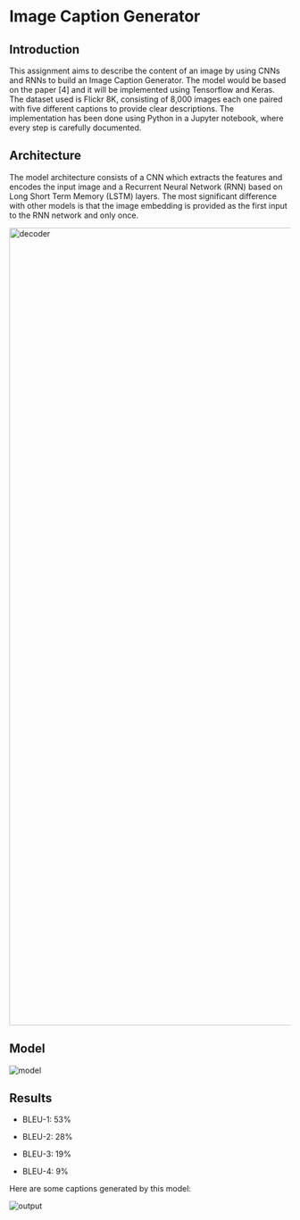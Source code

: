 # Image Caption Generator

## Introduction
This assignment aims to describe the content of an image by using CNNs and RNNs to build an Image Caption Generator. The model would be based on the paper [4] and it will be implemented using Tensorflow and Keras. The dataset used is Flickr 8K, consisting of 8,000 images each one paired with five different captions to provide clear descriptions. The implementation has been done using Python in a Jupyter notebook, where every step is carefully documented.

## Architecture
The model architecture consists of a CNN which extracts the features and encodes the input image and a Recurrent Neural Network (RNN) based on Long Short Term Memory (LSTM) layers. The most significant difference with other models is that the image embedding is provided as the first input to the RNN network and only once.

<img width="1430" alt="decoder" src="https://user-images.githubusercontent.com/117024021/211224924-f84e80e8-d8d3-4c07-be1a-0e868f7b2883.png">

## Model

![model](https://user-images.githubusercontent.com/117024021/211224971-6cfa9244-76db-4a01-80ae-f36351f5b83d.png)

## Results
- BLEU-1:  53%
+ BLEU-2:  28%
* BLEU-3:  19%
- BLEU-4:  9%

Here are some captions generated by this model:

![output](https://user-images.githubusercontent.com/117024021/211225142-be039443-0b4f-48f3-aed3-f03eda121ef2.jpg)




